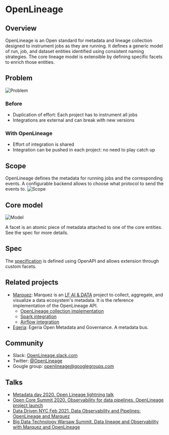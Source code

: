 # OpenLineage

## Overview
OpenLineage is an Open standard for metadata and lineage collection designed to instrument jobs as they are running.
It defines a generic model of run, job, and dataset entities identified using consistent naming strategies.
The core lineage model is extensible by defining specific facets to enrich those entities.

## Problem
 ![Problem](doc/problem.png)

### Before
- Duplication of effort: Each project has to instrument all jobs
- Integrations are external and can break with new versions

### With OpenLineage
- Effort of integration is shared
- Integration can be pushed in each project: no need to play catch up

## Scope
OpenLineage defines the metadata for running jobs and the corresponding events.
A configurable backend allows to choose what protocol to send the events to.
 ![Scope](doc/Scope.png)

## Core model

 ![Model](doc/OpenLineageModel.svg)

 A facet is an atomic piece of metadata attached to one of the core entities.
 See the spec for more details.

## Spec
The [specification](spec/OpenLineage.md) is defined using OpenAPI and allows extension through custom facets.

## Related projects
- [Marquez](https://marquezproject.ai/): Marquez is an [LF AI & DATA](https://lfaidata.foundation/) project to collect, aggregate, and visualize a data ecosystem's metadata. It is the reference implementation of the OpenLineage API.
  - [OpenLineage collection implementation](https://github.com/MarquezProject/marquez/blob/main/api/src/main/java/marquez/api/OpenLineageResource.java)
  - [Spark integration](https://github.com/MarquezProject/marquez/tree/main/integrations/spark)
  - [Airflow integration](https://github.com/MarquezProject/marquez/tree/main/integrations/airflow)  
- [Egeria](https://https://egeria.odpi.org/): Egeria Open Metadata and Governance. A metadata bus.

## Community
- Slack: [OpenLineage.slack.com](http://bit.ly/OpenLineageSlack)
- Twitter: [@OpenLineage](https://twitter.com/OpenLineage)
- Gougle group: [openlineage@googlegroups.com](https://groups.google.com/g/openlineage)

## Talks
 - [Metadata day 2020. Open Lineage lightning talk](https://www.youtube.com/watch?v=anlV5Er_BpM)
 - [Open Core Summit 2020. Observability for data pipelines. OpenLineage project launch](https://www.coss.community/coss/ocs-2020-breakout-julien-le-dem-3eh4)
 - [Data Driven NYC Feb 2021. Data Observability and Pipelines: OpenLineage and Marquez](https://mattturck.com/datakin/)
 - [Big Data Technology Warsaw Summit. Data lineage and Observability with Marquez and OpenLineage](https://conference.bigdatatechwarsaw.eu/julien-le-dem/)


